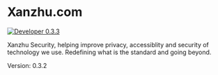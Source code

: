 # Xanzhu.com
[![Developer 0.3.3](https://github.com/xanzhu/Ailo/actions/workflows/xanzhuci.yml/badge.svg)](https://github.com/xanzhu/Ailo/actions/workflows/xanzhuci.yml)

Xanzhu Security, helping improve privacy, accessiblity and security of 
technology we use. Redefining what is the standard and going beyond. 

Version: 0.3.2